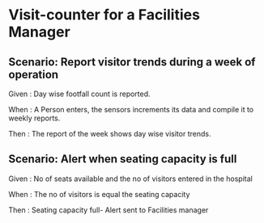 # Visit-counter for a Facilities Manager

## Scenario: Report visitor trends during a week of operation

  Given : Day wise footfall count is reported.
  
  When : A Person enters, the sensors increments its data
  and compile it to weekly reports.
  
  Then : The report of the week shows day wise visitor trends.
  
## Scenario: Alert when seating capacity is full

  Given : No of seats available and the no of visitors entered in the hospital
  
  When : The no of visitors is equal the seating capacity
  
  Then : Seating capacity full- Alert sent to Facilities manager
